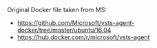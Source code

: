 Original Docker file taken from MS:



- https://github.com/Microsoft/vsts-agent-docker/tree/master/ubuntu/16.04
- https://hub.docker.com/r/microsoft/vsts-agent